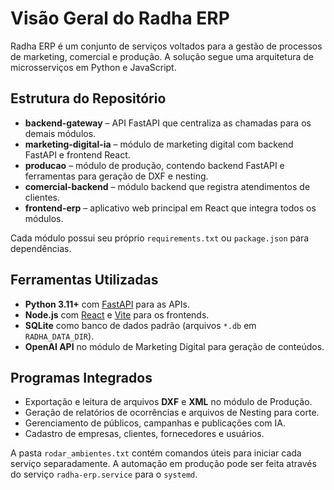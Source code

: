 # Visão Geral do Radha ERP

Radha ERP é um conjunto de serviços voltados para a gestão de processos de marketing, comercial e produção.
A solução segue uma arquitetura de microsserviços em Python e JavaScript.

## Estrutura do Repositório
- **backend-gateway** – API FastAPI que centraliza as chamadas para os demais módulos.
- **marketing-digital-ia** – módulo de marketing digital com backend FastAPI e frontend React.
- **producao** – módulo de produção, contendo backend FastAPI e ferramentas para geração de DXF e nesting.
- **comercial-backend** – módulo backend que registra atendimentos de clientes.
- **frontend-erp** – aplicativo web principal em React que integra todos os módulos.

Cada módulo possui seu próprio `requirements.txt` ou `package.json` para dependências.

## Ferramentas Utilizadas
- **Python 3.11+** com [FastAPI](https://fastapi.tiangolo.com) para as APIs.
- **Node.js** com [React](https://reactjs.org) e [Vite](https://vitejs.dev) para os frontends.
- **SQLite** como banco de dados padrão (arquivos `*.db` em `RADHA_DATA_DIR`).
- **OpenAI API** no módulo de Marketing Digital para geração de conteúdos.

## Programas Integrados
- Exportação e leitura de arquivos **DXF** e **XML** no módulo de Produção.
- Geração de relatórios de ocorrências e arquivos de Nesting para corte.
- Gerenciamento de públicos, campanhas e publicações com IA.
- Cadastro de empresas, clientes, fornecedores e usuários.

A pasta `rodar_ambientes.txt` contém comandos úteis para iniciar cada serviço separadamente. A automação em produção pode ser feita através do serviço `radha-erp.service` para o `systemd`.

